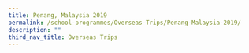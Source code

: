 ```yaml
---
title: Penang, Malaysia 2019
permalink: /school-programmes/Overseas-Trips/Penang-Malaysia-2019/
description: ""
third_nav_title: Overseas Trips
---
```

